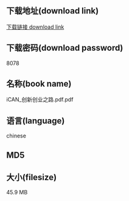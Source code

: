 ## 下载地址(download link)
[下载链接 download link](https://voluble-croquembouche-d321dc.netlify.app/?s=iCAN_%E5%88%9B%E6%96%B0%E5%88%9B%E4%B8%9A%E4%B9%8B%E8%B7%AF.pdf)

## 下载密码(download password)
8078

## 名称(book name)
iCAN_创新创业之路.pdf.pdf

## 语言(language)
chinese

## MD5


## 大小(filesize)
45.9 MB
